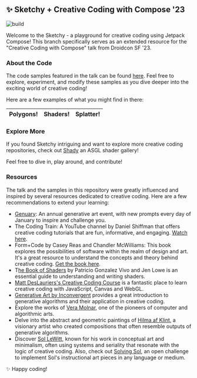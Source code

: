 ## ✨ Sketchy + Creative Coding with Compose '23

![build](https://github.com/drinkthestars/sketchy/actions/workflows/android.yml/badge.svg)

Welcome to the Sketchy - a playground for creative coding using Jetpack Compose! This branch specifically serves as an extended resource for the "Creative Coding with Compose" talk from Droidcon SF '23.

### About the Code
The code samples featured in the talk can be found [here](https://github.com/drinkthestars/sketchy/tree/main/app/src/main/kotlin/com/goofy/goober/sketchy/screens/slides). Feel free to explore, experiment, and modify these samples as you dive deeper into the exciting world of creative coding!

Here are a few examples of what you might find in there:

Polygons! | Shaders! | Splatter!
-- | -- | -- 



### Explore More
If you found Sketchy intriguing and want to explore more creative coding repositories, check out [Shady](https://github.com/drinkthestars/shady) an ASGL shader gallery!

Feel free to dive in, play around, and contribute!

### Resources
The talk and the samples in this repository were greatly influenced and inspired by several resources dedicated to creative coding. Here are a few recommendations to extend your learning:

- [Genuary](https://genuary.art/): An annual generative art event, with new prompts every day of January to inspire and challenge you.
- The Coding Train: A YouTube channel by Daniel Shiffman that offers creative coding tutorials that are fun, informative, and engaging. [Watch here](https://www.youtube.com/@TheCodingTrain).
- Form+Code by Casey Reas and Chandler McWilliams: This book explores the possibilities of software within the realm of design and art. It's a great resource to understand the concepts and theory behind creative coding. [Get the book here](https://www.amazon.com/Form-Code-Design-Architecture-Briefs/dp/1568989377).
- T[he Book of Shaders](https://thebookofshaders.com/) by Patricio Gonzalez Vivo and Jen Lowe is an essential guide to understanding and writing shaders.
- [Matt DesLauriers's Creative Coding Course](https://frontendmasters.com/courses/canvas-webgl/) is a fantastic place to learn creative coding with JavaScript, Canvas and WebGL.
- [Generative Art by Inconvergent](https://inconvergent.net/generative/) provides a great introduction to generative algorithms and their application in creative coding.
- Explore the works of [Vera Molnar](https://www.dam-gallery.de/artist/Vera_Molnar), one of the pioneers of computer and algorithmic arts.
- Delve into the abstract and geometric paintings of [Hilma af Klint](https://www.guggenheim.org/exhibition/hilma-af-klint), a visionary artist who created compositions that often resemble outputs of generative algorithms.
- Discover [Sol LeWitt](https://www.moma.org/artists/3542), known for his work in conceptual art and minimalism, often using systems and seriality that resonate with the logic of creative coding. Also, check out [Solving Sol](https://www.solvingsol.com/), an open challenge to implement Sol's instructional art pieces in any language or medium.

✨ Happy coding!

